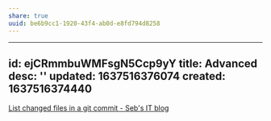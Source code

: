```yaml
---
share: true
uuid: be6b9cc1-1920-43f4-ab0d-e8fd794d8258
---
```

---
id: ejCRmmbuWMFsgN5Ccp9yY
title: Advanced
desc: ''
updated: 1637516376074
created: 1637516374440
---

[List changed files in a git commit - Seb's IT blog](https://megamorf.gitlab.io/2021/03/19/list-changed-files-in-a-git-commit/)
